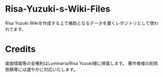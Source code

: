 # Risa-Yuzuki-s-Wiki-Files
Risa Yuzuki Wikiを作成する上で補助となるデータを置くレポジトリとして使われてます。

# Credits
楽曲情報等の全権利はLuminaria/Risa Yuzuki様に帰属します。
著作者様の削除依頼等には速やかに対応いたします。
